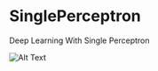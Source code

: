 # SinglePerceptron
Deep Learning With Single Perceptron

![Alt Text](https://giphy.com/embed/wzZBQYO64XbPP7skGd/giphy.gif)
